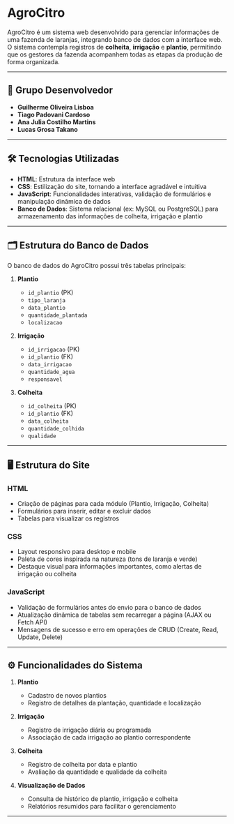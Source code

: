 # AgroCitro

AgroCitro é um sistema web desenvolvido para gerenciar informações de uma fazenda de laranjas, integrando banco de dados com a interface web. O sistema contempla registros de **colheita**, **irrigação** e **plantio**, permitindo que os gestores da fazenda acompanhem todas as etapas da produção de forma organizada.

---

## 📌 Grupo Desenvolvedor

- **Guilherme Oliveira Lisboa**  
- **Tiago Padovani Cardoso**  
- **Ana Julia Costilho Martins**  
- **Lucas Grosa Takano**  

---

## 🛠️ Tecnologias Utilizadas

- **HTML**: Estrutura da interface web  
- **CSS**: Estilização do site, tornando a interface agradável e intuitiva  
- **JavaScript**: Funcionalidades interativas, validação de formulários e manipulação dinâmica de dados  
- **Banco de Dados**: Sistema relacional (ex: MySQL ou PostgreSQL) para armazenamento das informações de colheita, irrigação e plantio  

---

## 🗂️ Estrutura do Banco de Dados

O banco de dados do AgroCitro possui três tabelas principais:

1. **Plantio**
   - `id_plantio` (PK)
   - `tipo_laranja`
   - `data_plantio`
   - `quantidade_plantada`
   - `localizacao`

2. **Irrigação**
   - `id_irrigacao` (PK)
   - `id_plantio` (FK)
   - `data_irrigacao`
   - `quantidade_agua`
   - `responsavel`

3. **Colheita**
   - `id_colheita` (PK)
   - `id_plantio` (FK)
   - `data_colheita`
   - `quantidade_colhida`
   - `qualidade`

---

## 🖥️ Estrutura do Site

### HTML
- Criação de páginas para cada módulo (Plantio, Irrigação, Colheita)  
- Formulários para inserir, editar e excluir dados  
- Tabelas para visualizar os registros

### CSS
- Layout responsivo para desktop e mobile  
- Paleta de cores inspirada na natureza (tons de laranja e verde)  
- Destaque visual para informações importantes, como alertas de irrigação ou colheita

### JavaScript
- Validação de formulários antes do envio para o banco de dados  
- Atualização dinâmica de tabelas sem recarregar a página (AJAX ou Fetch API)  
- Mensagens de sucesso e erro em operações de CRUD (Create, Read, Update, Delete)

---

## ⚙️ Funcionalidades do Sistema

1. **Plantio**
   - Cadastro de novos plantios  
   - Registro de detalhes da plantação, quantidade e localização  

2. **Irrigação**
   - Registro de irrigação diária ou programada  
   - Associação de cada irrigação ao plantio correspondente  

3. **Colheita**
   - Registro de colheita por data e plantio  
   - Avaliação da quantidade e qualidade da colheita  

4. **Visualização de Dados**
   - Consulta de histórico de plantio, irrigação e colheita  
   - Relatórios resumidos para facilitar o gerenciamento  

---

